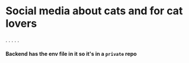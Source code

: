 # Social media about cats and for cat lovers









.
.
.
.
.
#### Backend has the env file in it so it's in a `private` repo
